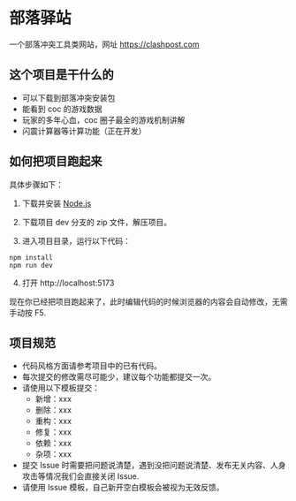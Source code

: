 # 部落驿站

一个部落冲突工具类网站，网址 https://clashpost.com

## 这个项目是干什么的

- 可以下载到部落冲突安装包
- 能看到 coc 的游戏数据
- 玩家的多年心血，coc 圈子最全的游戏机制讲解
- 闪震计算器等计算功能（正在开发）

## 如何把项目跑起来

具体步骤如下：

1. 下载并安装 [Node.js](https://nodejs.org/en)

2. 下载项目 dev 分支的 zip 文件，解压项目。

3. 进入项目目录，运行以下代码：

```
npm install
npm run dev
```

4. 打开 http://localhost:5173

现在你已经把项目跑起来了，此时编辑代码的时候浏览器的内容会自动修改，无需手动按 F5.

## 项目规范

- 代码风格方面请参考项目中的已有代码。
- 每次提交的修改需尽可能少，建议每个功能都提交一次。
- 请使用以下模板提交：
    - 新增：xxx
    - 删除：xxx
    - 重构：xxx
    - 修复：xxx
    - 依赖：xxx
    - 杂项：xxx
- 提交 Issue 时需要把问题说清楚，遇到没把问题说清楚、发布无关内容、人身攻击等情况我们会直接关闭 Issue.
- 请使用 Issue 模板，自己新开空白模板会被视为无效反馈。
